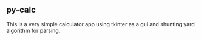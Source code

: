 ## py-calc

This is a very simple calculator app using tkinter as a gui and shunting yard algorithm for parsing.

